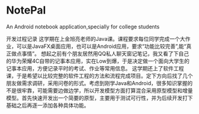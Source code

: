 # NotePal
An Android notebook application,specially for college students

开发过程记录
这学期在上金旭亮老师的Java课。课程要求每位同学完成一个大作业，可以是JavaFX桌面应用，也可以是Android应用，要求“功能比较完善”,能“真正做点事情”。
想起之前有个朋友居然用QQ私人聊天窗记笔记，我又看了下自己的华为荣耀4C自带的记事本应用，实在Low到爆，于是决定做一个面向大学生的记事本应用，方便记录平时的考试、作业等常用信息。
这学期还上了软件工程课，于是希望以比较完整的软件工程的方法和流程完成项目。定下方向后找了几个朋友做需求调研，采用问卷的形式。考虑到刚学Java和Android，很多知识掌握的不是很牢靠，可能需要边做边学，所以开发模型方面打算混合采用原型模型和增量模型。首先快速开发出一个简要的原型，主要用于测试可行性，并为后续开发打下基础之后再逐一添加各种具体功能。
